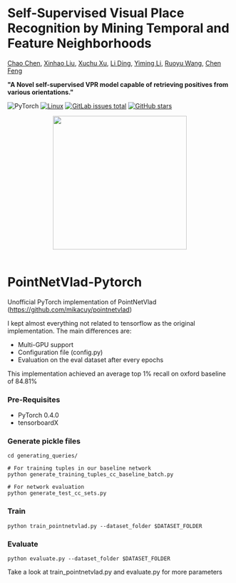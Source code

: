# Self-Supervised Visual Place Recognition by Mining Temporal and Feature Neighborhoods
[Chao Chen](https://scholar.google.com/citations?hl=en&user=WOBQbwQAAAAJ), [Xinhao Liu](https://gaaaavin.github.io), [Xuchu Xu](https://www.xuchuxu.com), [Li Ding](linkedin.com/in/li-ding-056251ab), [Yiming Li](https://scholar.google.com/citations?user=i_aajNoAAAAJ), [Ruoyu Wang](https://github.com/ruoyuwangeel4930), [Chen Feng](https://scholar.google.com/citations?user=YeG8ZM0AAAAJ)

**"A Novel self-supervised VPR model capable of retrieving positives from various orientations."**

![PyTorch](https://img.shields.io/badge/PyTorch-%23EE4C2C.svg?logo=PyTorch&logoColor=white)
[![Linux](https://svgshare.com/i/Zhy.svg)](https://svgshare.com/i/Zhy.svg)
[![GitLab issues total](https://badgen.net/github/issues/ai4ce/V2X-Sim)](https://github.com/Joechencc/TF-VPR)
[![GitHub stars](https://img.shields.io/github/stars/ai4ce/V2X-Sim.svg?style=social&label=Star&maxAge=2592000)](https://github.com/Joechencc/TF-VPR/stargazers/)
<div align="center">
    <img src="https://s2.loli.net/2022/06/15/cbs6hS2NHT7pDPL.png" height="300">
</div>
<br>

# PointNetVlad-Pytorch
Unofficial PyTorch implementation of PointNetVlad (https://github.com/mikacuy/pointnetvlad)

I kept almost everything not related to tensorflow as the original implementation.
The main differences are:
* Multi-GPU support
* Configuration file (config.py)
* Evaluation on the eval dataset after every epochs

This implementation achieved an average top 1% recall on oxford baseline of 84.81%

### Pre-Requisites
* PyTorch 0.4.0
* tensorboardX

### Generate pickle files
```
cd generating_queries/

# For training tuples in our baseline network
python generate_training_tuples_cc_baseline_batch.py

# For network evaluation
python generate_test_cc_sets.py
```

### Train
```
python train_pointnetvlad.py --dataset_folder $DATASET_FOLDER
```

### Evaluate
```
python evaluate.py --dataset_folder $DATASET_FOLDER
```

Take a look at train_pointnetvlad.py and evaluate.py for more parameters
